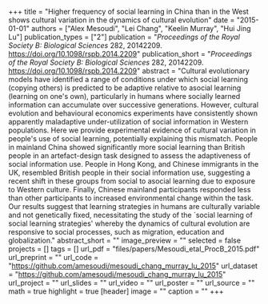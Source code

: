 +++
title = "Higher frequency of social learning in China than in the West shows cultural variation in the dynamics of cultural evolution"
date = "2015-01-01"
authors = ["Alex Mesoudi", "Lei Chang", "Keelin Murray", "Hui Jing Lu"]
publication_types = ["2"]
publication = "_Proceedings of the Royal Society B: Biological Sciences_ 282, 20142209. https://doi.org/10.1098/rspb.2014.2209"
publication_short = "_Proceedings of the Royal Society B: Biological Sciences_ 282, 20142209. https://doi.org/10.1098/rspb.2014.2209"
abstract = "Cultural evolutionary models have identified a range of conditions under which social learning (copying others) is predicted to be adaptive relative to asocial learning (learning on one's own), particularly in humans where socially learned information can accumulate over successive generations. However, cultural evolution and behavioural economics experiments have consistently shown apparently maladaptive under-utilization of social information in Western populations. Here we provide experimental evidence of cultural variation in people's use of social learning, potentially explaining this mismatch. People in mainland China showed significantly more social learning than British people in an artefact-design task designed to assess the adaptiveness of social information use. People in Hong Kong, and Chinese immigrants in the UK, resembled British people in their social information use, suggesting a recent shift in these groups from social to asocial learning due to exposure to Western culture. Finally, Chinese mainland participants responded less than other participants to increased environmental change within the task. Our results suggest that learning strategies in humans are culturally variable and not genetically fixed, necessitating the study of the `social learning of social learning strategies' whereby the dynamics of cultural evolution are responsive to social processes, such as migration, education and globalization."
abstract_short = ""
image_preview = ""
selected = false
projects = []
tags = []
url_pdf = "files/papers/Mesoudi_etal_ProcB_2015.pdf"
url_preprint = ""
url_code = "https://github.com/amesoudi/mesoudi_chang_murray_lu_2015"
url_dataset = "https://github.com/amesoudi/mesoudi_chang_murray_lu_2015"
url_project = ""
url_slides = ""
url_video = ""
url_poster = ""
url_source = ""
math = true
highlight = true
[header]
image = ""
caption = ""
+++
